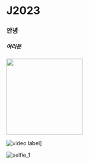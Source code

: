 # J2023
### 안녕
##### 여러분
<img src="https://user-images.githubusercontent.com/122244645/211242089-87883464-30b9-4c36-bb3f-f89d1b9522d1.jpg" width="200">

![video label](https://img.youtube.com/vi/4JSOp-UJL9I/0.jpg)]

![selfie_1](https://user-images.githubusercontent.com/122244645/211242089-87883464-30b9-4c36-bb3f-f89d1b9522d1.jpg)


